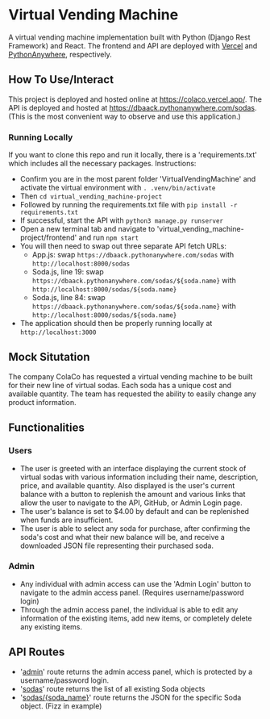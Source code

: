 # Virtual Vending Machine
 A virtual vending machine implementation built with Python (Django Rest Framework) and React. The frontend and API are deployed with [Vercel](https://vercel.com) and [PythonAnywhere](https://www.pythonanywhere.com), respectively.

## How To Use/Interact
 This project is deployed and hosted online at https://colaco.vercel.app/. The API is deployed and hosted at https://dbaack.pythonanywhere.com/sodas. (This is the most convenient way to observe and use this application.)
 
 ### Running Locally
  If you want to clone this repo and run it locally, there is a 'requirements.txt' which includes all the necessary packages.
  Instructions:
 - Confirm you are in the most parent folder 'VirtualVendingMachine' and activate the virtual environment with ```. .venv/bin/activate```
 - Then ```cd virtual_vending_machine-project``` 
 - Followed by running the requirements.txt file with ```pip install -r requirements.txt```
 - If successful, start the API with ```python3 manage.py runserver```
 - Open a new terminal tab and navigate to 'virtual_vending_machine-project/frontend' and run ```npm start```
 - You will then need to swap out three separate API fetch URLs:
     - App.js: swap ```https://dbaack.pythonanywhere.com/sodas``` with ```http://localhost:8000/sodas```
     - Soda.js, line 19: swap ```https://dbaack.pythonanywhere.com/sodas/${soda.name}``` with ```http://localhost:8000/sodas/${soda.name}```
     - Soda.js, line 84: swap ```https://dbaack.pythonanywhere.com/sodas/${soda.name}``` with ```http://localhost:8000/sodas/${soda.name}```
 - The application should then be properly running locally at ```http://localhost:3000```

## Mock Situtation
 The company ColaCo has requested a virtual vending machine to be built for their new line of virtual sodas. Each soda has a unique cost and available quantity. The team has requested the ability to easily change any product information.
 
## Functionalities
 ### Users
  - The user is greeted with an interface displaying the current stock of virtual sodas with various information including their name, description, price, and available quantity. Also displayed is the user's current balance with a button to replenish the amount and various links that allow the user to navigate to the API, GitHub, or Admin Login page.
  - The user's balance is set to $4.00 by default and can be replenished when funds are insufficient.
  - The user is able to select any soda for purchase, after confirming the soda's cost and what their new balance will be, and receive a downloaded JSON file representing their purchased soda.

 ### Admin
  - Any individual with admin access can use the 'Admin Login' button to navigate to the admin access panel. (Requires username/password login)
  - Through the admin access panel, the individual is able to edit any information of the existing items, add new items, or completely delete any existing items.

## API Routes
  - '[admin](https://dbaack.pythonanywhere.com/admin)' route returns the admin access panel, which is protected by a username/password login.
  - '[sodas](https://dbaack.pythonanywhere.com/sodas)' route returns the list of all existing Soda objects
  - '[sodas/{soda_name}](https://dbaack.pythonanywhere.com/sodas/Fizz)' route returns the JSON for the specific Soda object. (Fizz in example)
